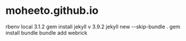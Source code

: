 # moheeto.github.io

rbenv local 3.1.2
gem install jekyll v 3.9.2
jekyll new --skip-bundle .
gem install bundle
bundle add webrick
                                            